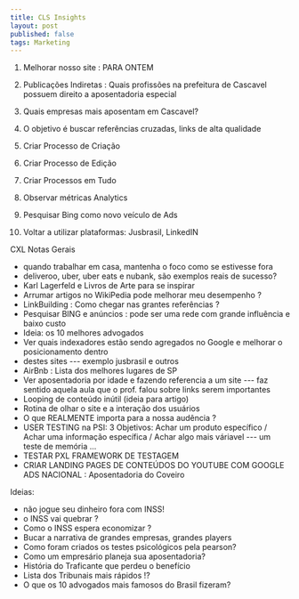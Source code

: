 ```yaml
---
title: CLS Insights
layout: post
published: false
tags: Marketing
---
```


1. Melhorar nosso site : PARA ONTEM
2. Publicações Indiretas : Quais profissões na prefeitura de Cascavel possuem direito a aposentadoria especial
3. Quais empresas mais aposentam em Cascavel? 
4. O objetivo é buscar referências cruzadas, links de alta qualidade

1. Criar Processo de Criação
2. Criar Processo de Edição
3. Criar Processos em Tudo 

1. Observar métricas Analytics
2. Pesquisar Bing como novo veículo de Ads
3. Voltar a utilizar plataformas: Jusbrasil, LinkedIN 

CXL Notas Gerais 
- quando trabalhar em casa, mantenha o foco como se estivesse fora
- deliveroo, uber, uber eats e nubank, são exemplos reais de sucesso? 
- Karl Lagerfeld e Livros de Arte para se inspirar
- Arrumar artigos no WikiPedia pode melhorar meu desempenho ? 
- LinkBuilding : Como chegar nas grantes referências ? 
- Pesquisar BING e anúncios : pode ser uma rede com grande influência e baixo custo
- Ideia: os 10 melhores advogados
- Ver quais indexadores estão sendo agregados no Google e melhorar o posicionamento dentro
- destes sites --- exemplo jusbrasil e outros
- AirBnb : Lista dos melhores lugares de SP
- Ver aposentadoria por idade e fazendo referencia a um site --- faz sentido aquela aula que o prof. falou sobre links serem importantes 
- Looping de conteúdo inútil (ideia para artigo)
- Rotina de olhar o site e a interação dos usuários
- O que REALMENTE importa para a nossa audência ?
- USER TESTING na PSI: 3 Objetivos: Achar um produto específico / Achar uma informação específica / Achar algo mais váriavel --- um teste de memória ...
- TESTAR PXL FRAMEWORK DE TESTAGEM
- CRIAR LANDING PAGES DE CONTEÚDOS DO YOUTUBE COM GOOGLE ADS NACIONAL : Aposentadoria do Coveiro

Ideias:
  - não jogue seu dinheiro fora com INSS!
  - o INSS vai quebrar ?
  - Como o INSS espera economizar ?
  - Bucar a narrativa de grandes empresas, grandes players
  - Como foram criados os testes psicológicos pela pearson?
  - Como um empresário planeja sua aposentadoria?
  - História do Traficante que perdeu o benefício
  - Lista dos Tribunais mais rápidos !?
  - O que os 10 advogados mais famosos do Brasil fizeram?
